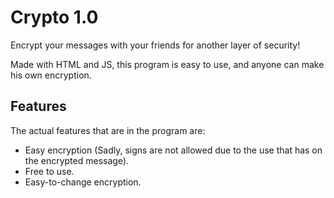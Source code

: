 # Crypto 1.0
Encrypt your messages with your friends for another layer of security!

Made with HTML and JS, this program is easy to use, and anyone can make his own encryption.

## Features
The actual features that are in the program are:
- Easy encryption (Sadly, signs are not allowed due to the use that has on the encrypted message).
- Free to use.
- Easy-to-change encryption.
